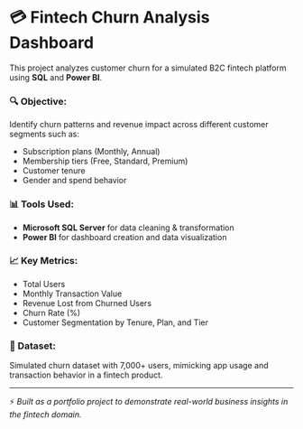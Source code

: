 # 💳 Fintech Churn Analysis Dashboard

This project analyzes customer churn for a simulated B2C fintech platform using **SQL** and **Power BI**.

### 🔍 Objective:
Identify churn patterns and revenue impact across different customer segments such as:
- Subscription plans (Monthly, Annual)
- Membership tiers (Free, Standard, Premium)
- Customer tenure
- Gender and spend behavior

### 📊 Tools Used:
- **Microsoft SQL Server** for data cleaning & transformation
- **Power BI** for dashboard creation and data visualization

### 📈 Key Metrics:
- Total Users  
- Monthly Transaction Value  
- Revenue Lost from Churned Users  
- Churn Rate (%)  
- Customer Segmentation by Tenure, Plan, and Tier

### 📁 Dataset:
Simulated churn dataset with 7,000+ users, mimicking app usage and transaction behavior in a fintech product.

---

⚡ *Built as a portfolio project to demonstrate real-world business insights in the fintech domain.*
